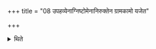 +++
title = "08 उपहव्येनाग्निष्टोमेनानिरुक्तेन ग्रामकामो यजेत"

+++

<details><summary>थिते</summary>

उपहव्येनाग्निष्टोमेनानिरुक्तेन ग्रामकामो यजेत ८
</details>
